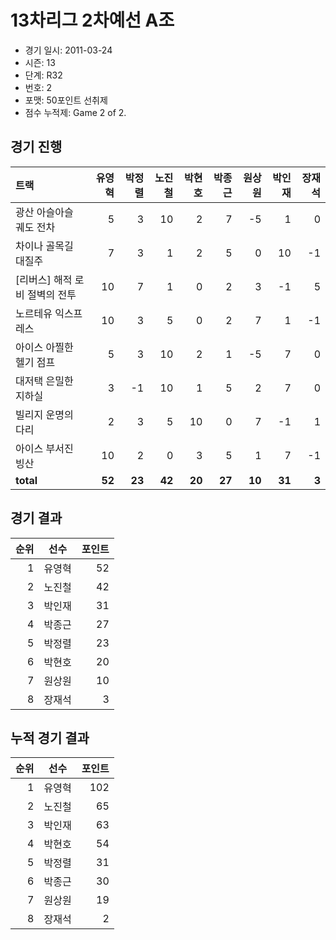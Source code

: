# 13차리그 2차예선 A조

- 경기 일시: 2011-03-24
- 시즌: 13
- 단계: R32
- 번호: 2
- 포맷: 50포인트 선취제
- 점수 누적제: Game 2 of 2.





## 경기 진행

| 트랙 | 유영혁 | 박정렬 | 노진철 | 박현호 | 박종근 | 원상원 | 박인재 | 장재석 |
|:---|---:|---:|---:|---:|---:|---:|---:|---:|
| 광산 아슬아슬 궤도 전차 | 5 | 3 | 10 | 2 | 7 | -5 | 1 | 0 |
| 차이나 골목길 대질주 | 7 | 3 | 1 | 2 | 5 | 0 | 10 | -1 |
| [리버스] 해적 로비 절벽의 전투 | 10 | 7 | 1 | 0 | 2 | 3 | -1 | 5 |
| 노르테유 익스프레스 | 10 | 3 | 5 | 0 | 2 | 7 | 1 | -1 |
| 아이스 아찔한 헬기 점프 | 5 | 3 | 10 | 2 | 1 | -5 | 7 | 0 |
| 대저택 은밀한 지하실 | 3 | -1 | 10 | 1 | 5 | 2 | 7 | 0 |
| 빌리지 운명의 다리 | 2 | 3 | 5 | 10 | 0 | 7 | -1 | 1 |
| 아이스 부서진 빙산 | 10 | 2 | 0 | 3 | 5 | 1 | 7 | -1 |
| __total__ | __52__ | __23__ | __42__ | __20__ | __27__ | __10__ | __31__ | __3__ |




## 경기 결과

| 순위 | 선수 | 포인트 |
|---:|:---:|---:|
| 1 | 유영혁 | 52 |
| 2 | 노진철 | 42 |
| 3 | 박인재 | 31 |
| 4 | 박종근 | 27 |
| 5 | 박정렬 | 23 |
| 6 | 박현호 | 20 |
| 7 | 원상원 | 10 |
| 8 | 장재석 | 3 |

## 누적 경기 결과

| 순위 | 선수 | 포인트 |
|---:|:---:|---:|
| 1 | 유영혁 | 102 |
| 2 | 노진철 | 65 |
| 3 | 박인재 | 63 |
| 4 | 박현호 | 54 |
| 5 | 박정렬 | 31 |
| 6 | 박종근 | 30 |
| 7 | 원상원 | 19 |
| 8 | 장재석 | 2 |

